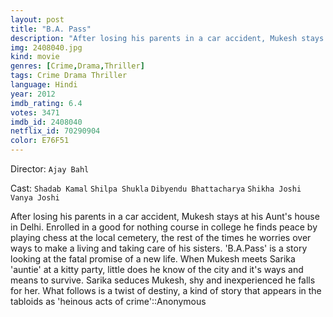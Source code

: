 ```yaml
---
layout: post
title: "B.A. Pass"
description: "After losing his parents in a car accident, Mukesh stays at his Aunt's house in Delhi. Enrolled in a good for nothing course in college he finds peace by playing chess at the local cemetery, the rest of the times he worries over ways to make a living and taking care of his sisters. 'B.A.Pass' is a story looking at the fatal promise of a new life. When Mukesh meets Sarika 'auntie' at a kitty party, little does he know of the city and it's .."
img: 2408040.jpg
kind: movie
genres: [Crime,Drama,Thriller]
tags: Crime Drama Thriller 
language: Hindi
year: 2012
imdb_rating: 6.4
votes: 3471
imdb_id: 2408040
netflix_id: 70290904
color: E76F51
---
```

Director: `Ajay Bahl`  

Cast: `Shadab Kamal` `Shilpa Shukla` `Dibyendu Bhattacharya` `Shikha Joshi` `Vanya Joshi` 

After losing his parents in a car accident, Mukesh stays at his Aunt's house in Delhi. Enrolled in a good for nothing course in college he finds peace by playing chess at the local cemetery, the rest of the times he worries over ways to make a living and taking care of his sisters. 'B.A.Pass' is a story looking at the fatal promise of a new life. When Mukesh meets Sarika 'auntie' at a kitty party, little does he know of the city and it's ways and means to survive. Sarika seduces Mukesh, shy and inexperienced he falls for her. What follows is a twist of destiny, a kind of story that appears in the tabloids as 'heinous acts of crime'::Anonymous